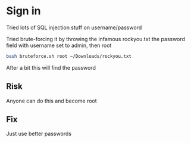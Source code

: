 # Sign in

Tried lots of SQL injection stuff on username/password

Tried brute-forcing it by throwing the infamous rockyou.txt the password field with username set to admin, then root

```bash
bash bruteforce.sh root ~/Downloads/rockyou.txt
```

After a bit this will find the password

## Risk

Anyone can do this and become root

## Fix

Just use better passwords
